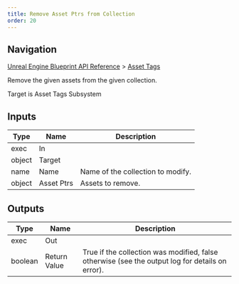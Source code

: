 ```yaml
---
title: Remove Asset Ptrs from Collection
order: 20
---
```

## Navigation

[Unreal Engine Blueprint API Reference](https://dev.epicgames.com/documentation/en-us/unreal-engine/BlueprintAPI) > [Asset Tags](https://dev.epicgames.com/documentation/en-us/unreal-engine/BlueprintAPI/AssetTags)

Remove the given assets from the given collection.

Target is Asset Tags Subsystem

## Inputs

| Type | Name | Description |
| --- | --- | --- |
| exec | In |  |
| object | Target |  |
| name | Name | Name of the collection to modify. |
| object | Asset Ptrs | Assets to remove. |

## Outputs

| Type | Name | Description |
| --- | --- | --- |
| exec | Out |  |
| boolean | Return Value | True if the collection was modified, false otherwise (see the output log for details on error). |
